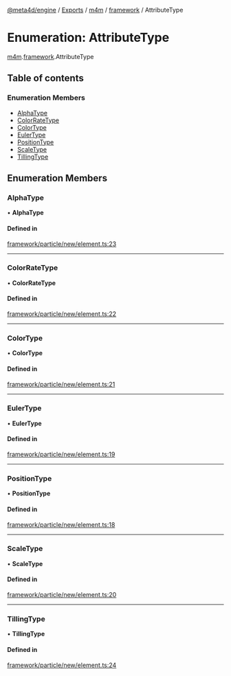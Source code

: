 [@meta4d/engine](../README.md) / [Exports](../modules.md) / [m4m](../modules/m4m.md) / [framework](../modules/m4m.framework.md) / AttributeType

# Enumeration: AttributeType

[m4m](../modules/m4m.md).[framework](../modules/m4m.framework.md).AttributeType

## Table of contents

### Enumeration Members

- [AlphaType](m4m.framework.AttributeType.md#alphatype)
- [ColorRateType](m4m.framework.AttributeType.md#colorratetype)
- [ColorType](m4m.framework.AttributeType.md#colortype)
- [EulerType](m4m.framework.AttributeType.md#eulertype)
- [PositionType](m4m.framework.AttributeType.md#positiontype)
- [ScaleType](m4m.framework.AttributeType.md#scaletype)
- [TillingType](m4m.framework.AttributeType.md#tillingtype)

## Enumeration Members

### AlphaType

• **AlphaType**

#### Defined in

[framework/particle/new/element.ts:23](https://github.com/meta4d-me/meta4d-engine/blob/cf6bfe6/src/framework/particle/new/element.ts#L23)

___

### ColorRateType

• **ColorRateType**

#### Defined in

[framework/particle/new/element.ts:22](https://github.com/meta4d-me/meta4d-engine/blob/cf6bfe6/src/framework/particle/new/element.ts#L22)

___

### ColorType

• **ColorType**

#### Defined in

[framework/particle/new/element.ts:21](https://github.com/meta4d-me/meta4d-engine/blob/cf6bfe6/src/framework/particle/new/element.ts#L21)

___

### EulerType

• **EulerType**

#### Defined in

[framework/particle/new/element.ts:19](https://github.com/meta4d-me/meta4d-engine/blob/cf6bfe6/src/framework/particle/new/element.ts#L19)

___

### PositionType

• **PositionType**

#### Defined in

[framework/particle/new/element.ts:18](https://github.com/meta4d-me/meta4d-engine/blob/cf6bfe6/src/framework/particle/new/element.ts#L18)

___

### ScaleType

• **ScaleType**

#### Defined in

[framework/particle/new/element.ts:20](https://github.com/meta4d-me/meta4d-engine/blob/cf6bfe6/src/framework/particle/new/element.ts#L20)

___

### TillingType

• **TillingType**

#### Defined in

[framework/particle/new/element.ts:24](https://github.com/meta4d-me/meta4d-engine/blob/cf6bfe6/src/framework/particle/new/element.ts#L24)
